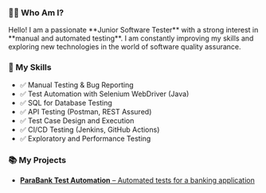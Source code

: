 <h3>👨‍💻 Who Am I?</h3>
<p>Hello! I am a passionate **Junior Software Tester** with a strong interest in **manual and automated testing**. I am constantly improving my skills and exploring new technologies in the world of software quality assurance.</p>

<h3>📌 My Skills</h3>
<ul>
    <li>✅ Manual Testing & Bug Reporting</li>
    <li>✅ Test Automation with Selenium WebDriver (Java)</li>
    <li>✅ SQL for Database Testing</li>
    <li>✅ API Testing (Postman, REST Assured)</li>
    <li>✅ Test Case Design and Execution</li>
    <li>✅ CI/CD Testing (Jenkins, GitHub Actions)</li>
    <li>✅ Exploratory and Performance Testing</li>
</ul>

<h3>📚 My Projects</h3>
<ul>
    <li><strong><a href="https://github.com/Prime2390/ParaBankAutomationTest">ParaBank Test Automation</strong> – Automated tests for a banking application</li>
</ul>
